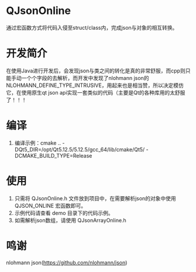 # QJsonOnline
通过宏函数方式将代码入侵至struct/class内，完成json与对象的相互转换。

# 开发简介
在使用Java进行开发后，会发现json与类之间的转化是真的非常舒服，而cpp则只能手动一个个字段的去解析，而开发中发现了nlohmann json的NLOHMANN_DEFINE_TYPE_INTRUSIVE，用起来也是相当赞，所以决定模仿它，在使用原生qt json api实现一套类似的代码（主要是Qt的各种库用的太舒服了！！！

# 编译
1. 编译示例：cmake .. -DQt5_DIR=/opt/Qt5.12.5/5.12.5/gcc_64/lib/cmake/Qt5/ -DCMAKE_BUILD_TYPE=Release

# 使用
1. 只需将 QJsonOnline.h 文件放到项目中，在需要解析json的对象中使用 QJSON_ONLINE 宏函数即可。
2. 示例代码请查看 demo 目录下的代码示例。
3. 如需解析json数组，请使用 QJsonArrayOnline.h

# 鸣谢
nlohmann json(https://github.com/nlohmann/json)
